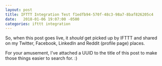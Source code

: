 ```yaml
---
layout: post
title: IFTTT Integration Test f1edfb94-570f-48c3-98a7-8baf826205c4
date:   2018-01-06 19:07:00 -0500
categories: ifttt integration
---
```


So, when this post goes live, it _should_ get picked up by IFTTT and shared on my Twitter, Facebook, LinkedIn and Reddit (profile page) places.

For your amusement, I've attached a UUID to the title of this post to make those things easier to search for. :)
